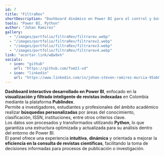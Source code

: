 ```yaml
---
id: 7
title: "FiltraRev"
shortDescription: "Dashboard dinámico en Power BI para el control y búsqueda de revistas indexadas en Colombia a través de Publindex."
tools: "Power BI, Python"
author: "Johan Ramirez"
gallery:
  - "/images/portfolio/filtraRev/filtrarev.webp"
  - "/images/portfolio/filtraRev/filtrarev2.webp"
  - "/images/portfolio/filtraRev/filtrarev3.webp"
  - "/images/portfolio/filtraRev/filtrarev4.webp"
link: "acortar.link/wQw9xh"
socials:
  - icon: "github"
    url: "https://github.com/Tom21-xd"
  - icon: "linkedin"
    url: "https://www.linkedin.com/in/johan-steven-ramirez-murcia-95ab80295/"
---
```


**Dashboard interactivo desarrollado en Power BI**, enfocado en la **visualización y filtrado inteligente de revistas indexadas** en Colombia mediante la plataforma **Publindex**.  
Permite a investigadores, estudiantes y profesionales del ámbito académico realizar **búsquedas personalizadas** por áreas del conocimiento, clasificación, ISSN, instituciones, entre otros criterios clave.  
Los datos son procesados y transformados utilizando **Python**, lo que garantiza una estructura optimizada y actualizada para su análisis dentro del entorno de Power BI.  
El panel ofrece una experiencia **intuitiva**, **dinámica** y orientada a mejorar la **eficiencia en la consulta de revistas científicas**, facilitando la toma de decisiones informadas para procesos de publicación o investigación.
